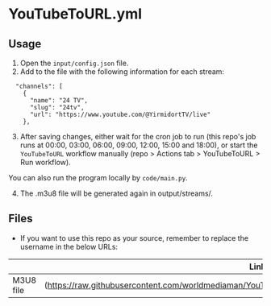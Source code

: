 # YouTubeToURL.yml


## Usage
1. Open the `input/config.json` file.
2. Add to the file with the following information for each stream:
```
  "channels": [
    {
      "name": "24 TV",
      "slug": "24tv",
      "url": "https://www.youtube.com/@YirmidortTV/live"
    },
``` 

3. After saving changes, either wait for the cron job to run (this repo's job runs at 00:00, 03:00, 06:00, 09:00, 12:00, 15:00 and 18:00), or start the `YouTubeToURL` workflow manually (repo > Actions tab > YouTubeToURL > Run workflow).

You can also run the program locally by `code/main.py`.

4. The .m3u8 file will be generated again in output/streams/.

## Files
- If you want to use this repo as your source, remember to replace the username in the below URLs:
  
|           | Link                                                                       |
|-----------|----------------------------------------------------------------------------|
| M3U8 file | (https://raw.githubusercontent.com/worldmediaman/YouTubeToURL/main/output/streams/best/senersen.m3u8) |

